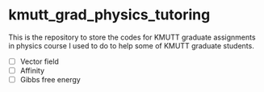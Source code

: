 # kmutt_grad_physics_tutoring

This is the repository to store the codes for KMUTT graduate assignments in physics course I used to do to help some of KMUTT graduate students.
- [ ] Vector field
- [ ] Affinity
- [ ] Gibbs free energy
